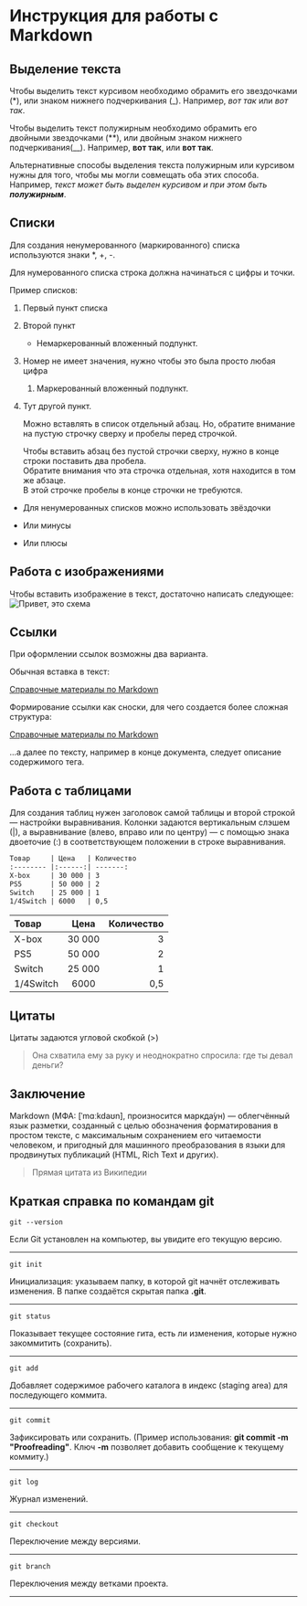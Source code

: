# Инструкция для работы с Markdown

## Выделение текста

Чтобы выделить текст курсивом необходимо обрамить его звездочками (*), или знаком нижнего подчеркивания (_). Например, *вот так* или _вот так_.

Чтобы выделить текст полужирным необходимо обрамить его двойными звездочками (**), или двойным знаком нижнего подчеркивания(__). Например, **вот так**, или __вот так__.

Альтернативные способы выделения текста полужирным или курсивом нужны для того, чтобы мы могли совмещать оба этих способа. Например, _текст может быть выделен курсивом и при этом быть **полужирным**_.



## Списки

Для создания ненумерованного \(маркированного\) списка используются знаки *, +, -.

Для нумерованного списка строка должна начинаться с цифры и точки.

Пример списков:

1. Первый пункт списка
2. Второй пункт
    * Немаркерованный вложенный подпункт. 
1. Номер не имеет значения, нужно чтобы это была просто любая цифра
    1. Маркерованный вложенный подпункт.
4. Тут другой пункт.

    Можно вставлять в список отдельный абзац. Но, обратите внимание на пустую строчку сверху и пробелы перед строчкой.

    Чтобы вставить абзац без пустой строчки сверху, нужно в конце строки поставить два пробела.  
    Обратите внимания что эта строчка отдельная, хотя находится в том же абзаце.  
    В этой строчке пробелы в конце строчки не требуются.

* Для ненумерованных списков можно использовать звёздочки
- Или минусы
+ Или плюсы


## Работа с изображениями

Чтобы вставить изображение в текст, достаточно написать следующее: 
![Привет, это схема](06.png)


## Ссылки

При оформлении ссылок возможны два варианта.

Обычная вставка в текст:

[Справочные материалы по Markdown](https://learn.microsoft.com/ru-ru/contribute/markdown-reference "Справочные материалы по Markdown")

Формирование ссылки как сноски, для чего создается более сложная структура:

[Справочные материалы по Markdown][link1]

...а далее по тексту, например в конце документа, следует описание содержимого тега.

## Работа с таблицами

Для создания таблиц нужен заголовок самой таблицы и второй строкой — настройки выравнивания. Колонки задаются вертикальным слэшем (|), а выравнивание (влево, вправо или по центру) — с помощью знака двоеточие (:) в соответствующем положении в строке выравнивания. 

```markdown
Товар     | Цена   | Количество
:-------- |:------:| -------:
X-box     | 30 000 | 3
PS5       | 50 000 | 2
Switch    | 25 000 | 1
1/4Switch | 6000   | 0,5
```

Товар     | Цена   | Количество
:-------- |:------:| -------:
X-box     | 30 000 | 3
PS5       | 50 000 | 2
Switch    | 25 000 | 1
1/4Switch | 6000   | 0,5

## Цитаты

Цитаты задаются угловой скобкой (>)

> Она схватила ему за руку и неоднократно спросила: где ты девал деньги?


## Заключение

Markdown (МФА: [ˈmɑːkdaʊn], произносится маркда́ун) — облегчённый язык разметки, созданный с целью обозначения форматирования в простом тексте, с максимальным сохранением его читаемости человеком, и пригодный для машинного преобразования в языки для продвинутых публикаций (HTML, Rich Text и других).

> Прямая цитата из Википедии

## Краткая справка по командам git

```console
git --version
```

Если Git установлен на компьютер, вы увидите его текущую версию.

---

```console
git init
```

Инициализация: указываем папку, в которой git начнёт отслеживать изменения. В папке создаётся скрытая папка **.git**.

---

```console
git status
```

Показывает текущее состояние гита, есть ли изменения, которые нужно закоммитить (сохранить).

---

```console
git add
```

Добавляет содержимое рабочего каталога в индекс (staging area) для последующего коммита.

---

```console
git commit
```

Зафиксировать или сохранить. (Пример использования: **git commit -m "Proofreading"**. Ключ **-m** позволяет добавить сообщение к текущему коммиту.)

---

```console
git log
```

Журнал изменений.

---

```console
git checkout
```

Переключение между версиями.

---

```console
git branch
```

Переключения между ветками проекта.

---

[link1]: https://learn.microsoft.com/ru-ru/contribute/markdown-reference "Текст адреса ссылки"